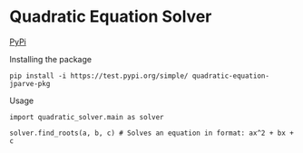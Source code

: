 # Quadratic Equation Solver
[PyPi](https://test.pypi.org/project/quadratic-equation-jparve-pkg/)

Installing the package
```
pip install -i https://test.pypi.org/simple/ quadratic-equation-jparve-pkg
```
Usage
```
import quadratic_solver.main as solver

solver.find_roots(a, b, c) # Solves an equation in format: ax^2 + bx + c
```